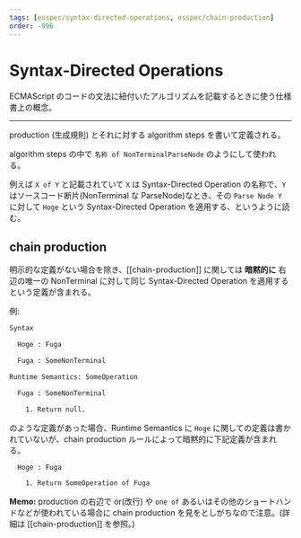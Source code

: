 ```yaml
---
tags: [esspec/syntax-directed-operations, esspec/chain-production]
order: -996
---
```


# Syntax-Directed Operations

ECMAScript のコードの文法に紐付いたアルゴリズムを記載するときに使う仕様書上の概念。

---

production (生成規則) とそれに対する algorithm steps を書いて定義される。

algorithm steps の中で `名称 of NonTerminalParseNode` のようにして使われる。

例えば `X of Y` と記載されていて `X` は Syntax-Directed Operation の名称で、`Y` はソースコード断片(NonTerminal な ParseNode)なとき、その `Parse Node Y` に対して `Hoge` という Syntax-Directed Operation を適用する、というように読む。

## chain production

明示的な定義がない場合を除き、[[chain-production]] に関しては **暗黙的に** 右辺の唯一の NonTerminal に対して同じ Syntax-Directed Operation を適用するという定義が含まれる。

例:

```txt
Syntax

  Hoge : Fuga

  Fuga : SomeNonTerminal

Runtime Semantics: SomeOperation

  Fuga : SomeNonTerminal

    1. Return null.
```

のような定義があった場合、Runtime Semantics に `Hoge` に関しての定義は書かれていないが、chain production ルールによって暗黙的に下記定義が含まれる。

```txt
  Hoge : Fuga

    1. Return SomeOperation of Fuga
```

**Memo:** production の右辺で or(改行) や `one of` あるいはその他のショートハンドなどが使われている場合に chain production を見をとしがちなので注意。(詳細は [[chain-production]] を参照。)
